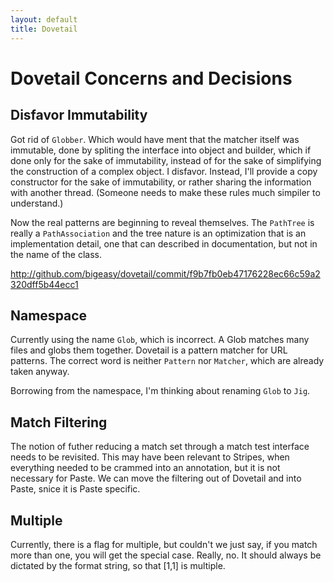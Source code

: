 ```yaml
---
layout: default
title: Dovetail
---
```


# Dovetail Concerns and Decisions

## Disfavor Immutability

Got rid of `Globber`. Which would have ment that the matcher itself was
immutable, done by spliting the interface into object and builder, which if done
only for the sake of immutability, instead of for the sake of simplifying the
construction of a complex object. I disfavor. Instead, I'll provide a copy
constructor for the sake of immutability, or rather sharing the information with
another thread. (Someone needs to make these rules much simpiler to understand.)

Now the real patterns are beginning to reveal themselves. The `PathTree` is
really a `PathAssociation` and the tree nature is an optimization that is an
implementation detail, one that can described in documentation, but not in the
name of the class.

http://github.com/bigeasy/dovetail/commit/f9b7fb0eb47176228ec66c59a2320dff5b44ecc1

## Namespace

Currently using the name `Glob`, which is incorrect. A Glob matches many files
and globs them together. Dovetail is a pattern matcher for URL patterns. The
correct word is neither `Pattern` nor `Matcher`, which are already taken anyway.

Borrowing from the namespace, I'm thinking about renaming `Glob` to `Jig`.

## Match Filtering

The notion of futher reducing a match set through a match test interface needs
to be revisited. This may have been relevant to Stripes, when everything needed
to be crammed into an annotation, but it is not necessary for Paste. We can move
the filtering out of Dovetail and into Paste, snice it is Paste specific.

## Multiple

Currently, there is a flag for multiple, but couldn't we just say, if you match
more than one, you will get the special case. Really, no. It should always be
dictated by the format string, so that [1,1] is multiple.
